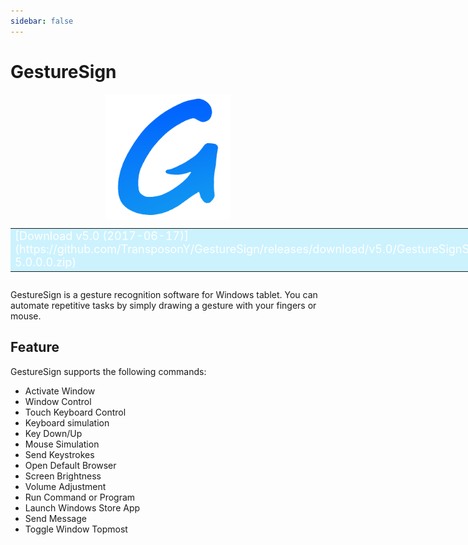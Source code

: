 ```yaml
---
sidebar: false
---
```


# GestureSign

<img style="margin-left:auto; margin-right:auto; display:block;" src="logo.png" width="200" alt="GestureSign"/>

<div style="display:table;margin: 0 auto;">
<table><tr><td bgcolor=#ccf2fe><font color=#ffffff size=4>[Download v5.0 (2017-06-17)](https://github.com/TransposonY/GestureSign/releases/download/v5.0/GestureSignSetup-5.0.0.0.zip)</font></td></tr></table>
</div>

GestureSign is a gesture recognition software for Windows tablet. You can automate repetitive tasks by simply drawing a gesture with your fingers or mouse.

## Feature
GestureSign supports the following commands:

- Activate Window
- Window Control
- Touch Keyboard Control
- Keyboard simulation
- Key Down/Up
- Mouse Simulation
- Send Keystrokes
- Open Default Browser
- Screen Brightness
- Volume Adjustment
- Run Command or Program
- Launch Windows Store App
- Send Message
- Toggle Window Topmost
